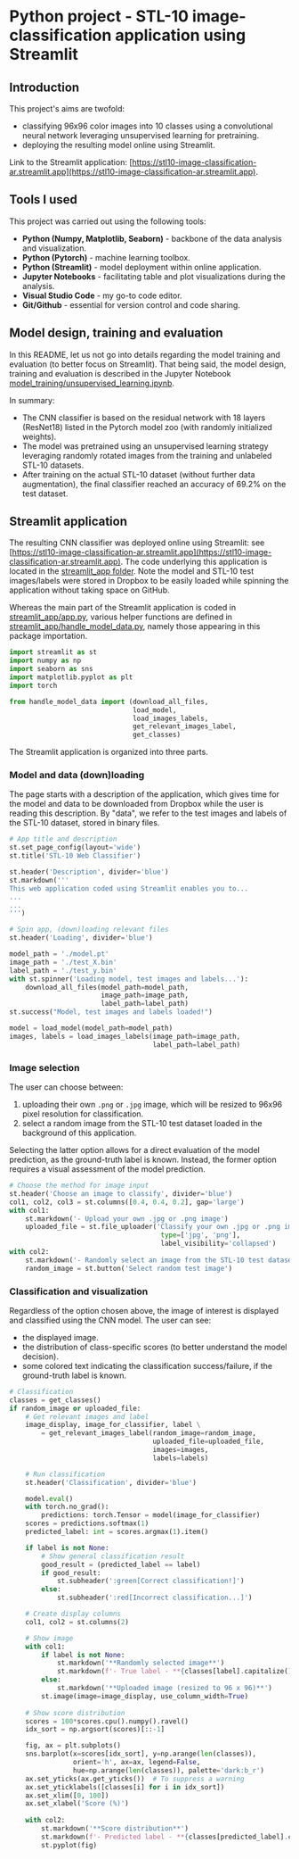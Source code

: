 # Python project - STL-10 image-classification application using Streamlit

## Introduction
This project's aims are twofold:
- classifying 96x96 color images into 10 classes using a convolutional neural network leveraging unsupervised learning for pretraining.
- deploying the resulting model online using Streamlit.

Link to the Streamlit application: [https://stl10-image-classification-ar.streamlit.app](https://stl10-image-classification-ar.streamlit.app).

## Tools I used
This project was carried out using the following tools:
- **Python (Numpy, Matplotlib, Seaborn)** - backbone of the data analysis and visualization.
- **Python (Pytorch)** - machine learning toolbox.
- **Python (Streamlit)** - model deployment within online application. 
- **Jupyter Notebooks** - facilitating table and plot visualizations during the analysis.
- **Visual Studio Code** - my go-to code editor.
- **Git/Github** - essential for version control and code sharing.

## Model design, training and evaluation

In this README, let us not go into details regarding the model training and evaluation (to better focus on Streamlit). That being said, the model design, training and evaluation is described in the Jupyter Notebook [model_training/unsupervised_learning.ipynb](./model_training/unsupervised_learning.ipynb).

In summary:
- The CNN classifier is based on the residual network with 18 layers (ResNet18) listed in the Pytorch model zoo (with randomly initialized weights).
- The model was pretrained using an unsupervised learning strategy leveraging randomly rotated images from the training and unlabeled STL-10 datasets.
- After training on the actual STL-10 dataset (without further data augmentation), the final classifier reached an accuracy of 69.2% on the test dataset.

## Streamlit application

The resulting CNN classifier was deployed online using Streamlit: see [https://stl10-image-classification-ar.streamlit.app](https://stl10-image-classification-ar.streamlit.app). The code underlying this application is located in the [streamlit_app folder](./streamlit_app/). Note the model and STL-10 test images/labels were stored in Dropbox to be easily loaded while spinning the application without taking space on GitHub.

Whereas the main part of the Streamlit application is coded in [streamlit_app/app.py](./streamlit_app/app.py), various helper functions are defined in [streamlit_app/handle_model_data.py](./streamlit_app/handle_model_data.py), namely those appearing in this package importation.

```python
import streamlit as st
import numpy as np
import seaborn as sns
import matplotlib.pyplot as plt
import torch

from handle_model_data import (download_all_files,
                               load_model,
                               load_images_labels,
                               get_relevant_images_label,
                               get_classes)
```

The Streamlit application is organized into three parts.

### Model and data (down)loading

The page starts with a description of the application, which gives time for the model and data to be downloaded from Dropbox while the user is reading this description. By "data", we refer to the test images and labels of the STL-10 dataset, stored in binary files.

```python
# App title and description
st.set_page_config(layout='wide')
st.title('STL-10 Web Classifier')

st.header('Description', divider='blue')
st.markdown('''
This web application coded using Streamlit enables you to...
...
...
''')

# Spin app, (down)loading relevant files
st.header('Loading', divider='blue')

model_path = './model.pt'
image_path = './test_X.bin'
label_path = './test_y.bin'
with st.spinner('Loading model, test images and labels...'):
    download_all_files(model_path=model_path,
                       image_path=image_path,
                       label_path=label_path)
st.success("Model, test images and labels loaded!")

model = load_model(model_path=model_path)
images, labels = load_images_labels(image_path=image_path,
                                    label_path=label_path)
```


### Image selection

The user can choose between:
1. uploading their own `.png` or `.jpg` image, which will be resized to 96x96 pixel resolution for classification.
2. select a random image from the STL-10 test dataset loaded in the background of this application.

Selecting the latter option allows for a direct evaluation of the model prediction, as the ground-truth label is known. Instead, the former option requires a visual assessment of the model prediction.

```python
# Choose the method for image input
st.header('Choose an image to classify', divider='blue')
col1, col2, col3 = st.columns([0.4, 0.4, 0.2], gap='large')
with col1:
    st.markdown('- Upload your own .jpg or .png image')
    uploaded_file = st.file_uploader('Classify your own .jpg or .png image',
                                      type=['jpg', 'png'],
                                      label_visibility='collapsed')
with col2:
    st.markdown('- Randomly select an image from the STL-10 test dataset')
    random_image = st.button('Select random test image')
```


### Classification and visualization

Regardless of the option chosen above, the image of interest is displayed and classified using the CNN model. The user can see:
- the displayed image.
- the distribution of class-specific scores (to better understand the model decision).
- some colored text indicating the classification success/failure, if the ground-truth label is known.

```python
# Classification
classes = get_classes()
if random_image or uploaded_file:
    # Get relevant images and label
    image_display, image_for_classifier, label \
        = get_relevant_images_label(random_image=random_image,
                                    uploaded_file=uploaded_file,
                                    images=images,
                                    labels=labels)

    # Run classification
    st.header('Classification', divider='blue')

    model.eval()
    with torch.no_grad():
        predictions: torch.Tensor = model(image_for_classifier)
    scores = predictions.softmax(1)
    predicted_label: int = scores.argmax(1).item()

    if label is not None:
        # Show general classification result
        good_result = (predicted_label == label)
        if good_result:
            st.subheader(':green[Correct classification!]')
        else:
            st.subheader(':red[Incorrect classification...]')

    # Create display columns
    col1, col2 = st.columns(2)

    # Show image
    with col1:
        if label is not None:
            st.markdown('**Randomly selected image**')
            st.markdown(f'- True label - **{classes[label].capitalize()}**')
        else:
            st.markdown('**Uploaded image (resized to 96 x 96)**')
        st.image(image=image_display, use_column_width=True)
    
    # Show score distribution
    scores = 100*scores.cpu().numpy().ravel()
    idx_sort = np.argsort(scores)[::-1]

    fig, ax = plt.subplots()
    sns.barplot(x=scores[idx_sort], y=np.arange(len(classes)),
                orient='h', ax=ax, legend=False,
                hue=np.arange(len(classes)), palette='dark:b_r')
    ax.set_yticks(ax.get_yticks())  # To suppress a warning
    ax.set_yticklabels([classes[i] for i in idx_sort])
    ax.set_xlim([0, 100])
    ax.set_xlabel('Score (%)')
    
    with col2:
        st.markdown('**Score distribution**')
        st.markdown(f'- Predicted label - **{classes[predicted_label].capitalize()}**')
        st.pyplot(fig)
```